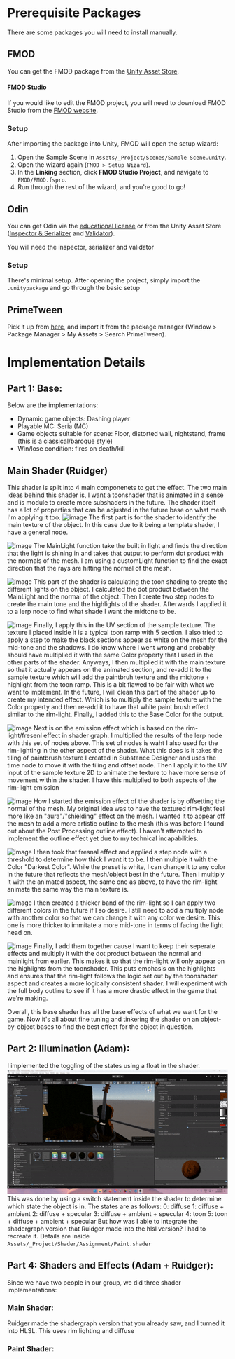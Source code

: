 # Prerequisite Packages

There are some packages you will need to install manually.

## FMOD

You can get the FMOD package from
the [Unity Asset Store](https://assetstore.unity.com/packages/tools/audio/fmod-for-unity-161631).

#### FMOD Studio

If you would like to edit the FMOD project, you will need to download FMOD Studio from
the [FMOD website](https://www.fmod.com/download#fmodstudio).

### Setup

After importing the package into Unity, FMOD will open the setup wizard:

1. Open the Sample Scene in `Assets/_Project/Scenes/Sample Scene.unity`.
2. Open the wizard again (`FMOD > Setup Wizard`).
3. In the **Linking** section, click **FMOD Studio Project**, and navigate to `FMOD/FMOD.fspro`.
4. Run through the rest of the wizard, and you're good to go!

## Odin

You can get Odin via the [educational license](https://odininspector.com/educational/ontario-tech-university) or
from the Unity Asset Store ([Inspector & Serializer](https://assetstore.unity.com/packages/tools/utilities/odin-inspector-and-serializer-89041) and [Validator](https://assetstore.unity.com/packages/tools/utilities/odin-validator-227861)).

You will need the inspector, serializer and validator

### Setup

There's minimal setup. After opening the project, simply import the ```.unitypackage``` and go through the basic setup

## PrimeTween
Pick it up from [here](https://assetstore.unity.com/packages/tools/animation/primetween-high-performance-animations-and-sequences-252960), and import it from the package manager (Window > Package Manager > My Assets > Search PrimeTween).

# Implementation Details

## Part 1: Base:
Below are the implementations:
- Dynamic game objects: Dashing player
- Playable MC: Seria (MC)
- Game objects suitable for scene: Floor, distorted wall, nightstand, frame (this is a classical/baroque style)
- Win/lose condition: fires on death/kill

## Main Shader (Ruidger)   

This shader is split into 4 main componenets to get the effect. The two main ideas behind this shader is, I want a toonshader that is animated in a sense and is module to create more subshaders in the future. The shader itself has a lot of properties that can be adjusted in the future base on what mesh I'm applying it too. 
![image](https://github.com/user-attachments/assets/e5f044eb-791f-4c10-ab28-d354b1da19a4)
The first part is for the shader to identify the main texture of the object. In this case due to it being a template shader, I have a general node. 

![image](https://github.com/user-attachments/assets/d6b4e9f7-9f10-4df8-ba16-b9d74d1ad32d)
The MainLight function take the built in light and finds the direction that the light is shining in and takes that output to perform dot product with the normals of the mesh. 
I am using a customLight function to find the exact direction that the rays are hitting the normal of the mesh. 

![image](https://github.com/user-attachments/assets/ea4ed34f-1ec6-42ea-bb2d-9c37b71752a9)
This part of the shader is calculating the toon shading to create the different lights on the object. I calculated the dot product between the MainLight and the normal of the object. 
Then I create two step nodes to create the main tone and the highlights of the shader. Afterwards I applied it to a lerp node to find what shade I want the midtone to be. 

![image](https://github.com/user-attachments/assets/6e142b94-ba65-4b29-a8c0-9812c39605f6)
Finally, I apply this in the UV section of the sample texture. The texture I placed inside it is a typical toon ramp with 5 section. I also tried to apply a step to make the black sections appear as white on the mesh for the mid-tone and the shadows. I do know where I went wrong and probably should have multiplied it with the same Color property that I used in the other parts of the shader. Anyways, I then multiplied it with the main texture so that it actually appears on the animated section, and re-add it to the sample texture which will add the paintbruh texture and the midtone + highlight from the toon ramp. This is a bit flawed to be fair with what we want to implement. In the future, I will clean this part of the shader up to create my intended effect. Which is to multiply the sample texture with the Color property and then re-add it to have that white paint brush effect similar to the rim-light. Finally, I added this to the Base Color for the output.   


![image](https://github.com/user-attachments/assets/6d389e96-0342-4584-8e6c-d10a7156ee3e)
Next is on the emission effect which is based on the rim-light/fresenl effect in shader graph. I multiplied the results of the lerp node with this set of nodes above. This set of nodes is waht I also used for the rim-lighting in the other aspect of the shader. 
What this does is it takes the tiling of paintbrush texture I created in Substance Designer and uses the time node to move it with the tiling and offset node. Then I apply it to the UV input of the sample texture 2D to animate the texture to have more sense of movement within the shader. I have this multiplied to both aspects of the rim-light emission  

![image](https://github.com/user-attachments/assets/837edc69-7aba-4378-961e-4a2637560ad2)
How I started the emission effect of the shader is by offsetting the normal of the mesh. My original idea was to have the textured rim-light feel more like an "aura"/"shielding" effect on the mesh. I wanted it to appear off the mesh to add a more artistic outline to the mesh (this was before I found out about the Post Processing outline effect). I haven't attempted to implement the outline effect yet due to my technical incapabilities. 

![image](https://github.com/user-attachments/assets/977b2bf2-c270-4e58-8977-8af95e51aabf)
I then took that fresnal effect and applied a step node with a threshold to determine how thick I want it to be. I then multiple it with the Color "Darkest Color". While the preset is white, I can change it to any color in the future that reflects the mesh/object best in the future. Then I multiply it with the animated aspect, the same one as above, to have the rim-light animate the same way the main texture is. 

![image](https://github.com/user-attachments/assets/43c7eccc-8049-4b5e-b451-d4d4e8c49254)
I then created a thicker band of the rim-light so I can apply two different colors in the future if I so desire. I still need to add a multiply node with another color so that we can change it with any color we desire. This one is more thicker to immitate a more mid-tone in terms of facing the light head on. 

![image](https://github.com/user-attachments/assets/d73db760-8a28-4cfb-98eb-81223e41673a)
Finally, I add them together cause I want to keep their seperate effects and multiply it with the dot product between the normal and mainlight from earlier. This makes it so that the rim-light will only appear on the highlights from the toonshader. This puts emphasis on the highlights and ensures that the rim-light follows the logic set out by the toonshader aspect and creates a more logically consistent shader. I will experiment with the full body outline to see if it has a more drastic effect in the game that we're making. 

Overall, this base shader has all the base effects of what we want for the game. Now it's all about fine tuning and tinkering the shader on an object-by-object bases to find the best effect for the object in question. 

## Part 2: Illumination (Adam):
I implemented the toggling of the states using a float in the shader.![Toggles.gif](Toggles.gif)
This was done by using a switch statement inside the shader to determine which state the object is in. The states are as follows:
0: diffuse
1: diffuse + ambient
2: diffuse + specular
3: diffuse + ambient + specular
4: toon
5: toon + diffuse + ambient + specular
But how was I able to integrate the shadergraph version that Ruidger made into the hlsl version?
I had to recreate it. Details are inside `Assets/_Project/Shader/Assignment/Paint.shader`
## Part 4: Shaders and Effects (Adam + Ruidger):
Since we have two people in our group, we did three shader implementations:
### Main Shader:
Ruidger made the shadergraph version that you already saw, and I turned it into HLSL.
This uses rim lighting and diffuse
### Paint Shader:
